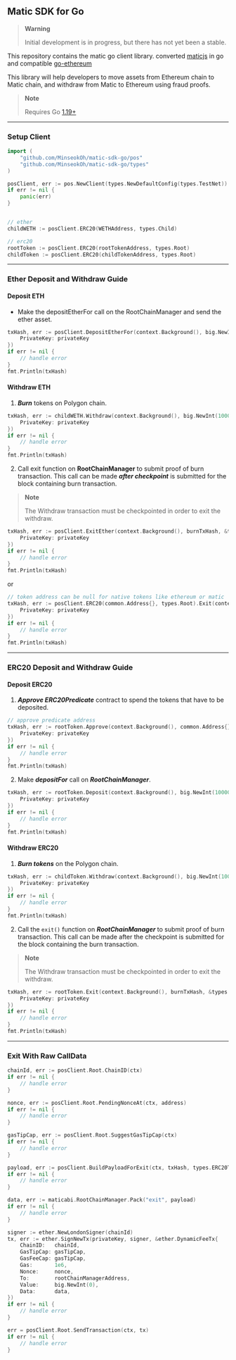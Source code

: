 ## Matic SDK for Go

> **Warning**
>
> Initial development is in progress, but there has not yet been a stable.


This repository contains the matic go client library. converted [maticjs](https://github.com/maticnetwork/matic.js) in go and compatible [go-ethereum](https://github.com/ethereum/go-ethereum)

This library will help developers to move assets from Ethereum chain to Matic chain, and withdraw from Matic to Ethereum using fraud proofs.


> **Note**
>
> Requires Go [1.19+](https://go.dev/dl/)


---


### Setup Client

```go
import (
    "github.com/MinseokOh/matic-sdk-go/pos"
    "github.com/MinseokOh/matic-sdk-go/types"
)

posClient, err := pos.NewClient(types.NewDefaultConfig(types.TestNet))
if err != nil {
	panic(err)
}


// ether
childWETH := posClient.ERC20(WETHAddress, types.Child)

// erc20
rootToken := posClient.ERC20(rootTokenAddress, types.Root)
childToken := posClient.ERC20(childTokenAddress, types.Root)
```


---

### Ether Deposit and Withdraw Guide

#### Deposit ETH

- Make the depositEtherFor call on the RootChainManager and send the ether asset.

```go
txHash, err := posClient.DepositEtherFor(context.Background(), big.NewInt(10000), &types.TxOption{
	PrivateKey: privateKey
})
if err != nil {
    // handle error
}
fmt.Println(txHash)
```

#### Withdraw ETH

1. ***Burn*** tokens on Polygon chain.

```go
txHash, err := childWETH.Withdraw(context.Background(), big.NewInt(10000), &types.TxOption{
    PrivateKey: privateKey
})
if err != nil {
	// handle error
}
fmt.Println(txHash)
```

2. Call exit function on **RootChainManager** to submit proof of burn transaction. This call can be made ***after checkpoint*** is submitted for the block containing burn transaction.

> **Note**
>
> The Withdraw transaction must be checkpointed in order to exit the withdraw.

```go
txHash, err := posClient.ExitEther(context.Background(), burnTxHash, &types.TxOption{
    PrivateKey: privateKey
})
if err != nil {
	// handle error
}
fmt.Println(txHash)
```

or

```go
// token address can be null for native tokens like ethereum or matic
txHash, err := posClient.ERC20(common.Address{}, types.Root).Exit(context.Background(), burnTxHash, &types.TxOption{
    PrivateKey: privateKey
})
if err != nil {
	// handle error
}
fmt.Println(txHash)
```


---


### ERC20 Deposit and Withdraw Guide

#### Deposit ERC20

1. ***Approve ERC20Predicate*** contract to spend the tokens that have to be deposited.

```go
// approve predicate address
txHash, err := rootToken.Approve(context.Background(), common.Address{}, big.NewInt(10000), &types.TxOption{
    PrivateKey: privateKey
})
if err != nil {
    // handle error
}
fmt.Println(txHash)
```

2. Make ***depositFor*** call on ***RootChainManager***.

```go
txHash, err := rootToken.Deposit(context.Background(), big.NewInt(10000), &types.TxOption{
    PrivateKey: privateKey
})
if err != nil {
    // handle error
}
fmt.Println(txHash)
```

#### Withdraw ERC20

1. ***Burn tokens*** on the Polygon chain.

```go
txHash, err := childToken.Withdraw(context.Background(), big.NewInt(10000), &types.TxOption{
    PrivateKey: privateKey
})
if err != nil {
    // handle error
}
fmt.Println(txHash)
```

2. Call the `exit()` function on ***RootChainManager*** to submit proof of burn transaction. This call can be made after the checkpoint is submitted for the block containing the burn transaction.


> **Note**
>
> The Withdraw transaction must be checkpointed in order to exit the withdraw.


```go
txHash, err := rootToken.Exit(context.Background(), burnTxHash, &types.TxOption{
    PrivateKey: privateKey
})
if err != nil {
	// handle error
}
fmt.Println(txHash)
```


---


### Exit With Raw CallData

```go
chainId, err := posClient.Root.ChainID(ctx)
if err != nil {
    // handle error
}

nonce, err := posClient.Root.PendingNonceAt(ctx, address)
if err != nil {
    // handle error
}

gasTipCap, err := posClient.Root.SuggestGasTipCap(ctx)
if err != nil {
    // handle error
}

payload, err := posClient.BuildPayloadForExit(ctx, txHash, types.ERC20Transfer)
if err != nil {
    // handle error
}

data, err := maticabi.RootChainManager.Pack("exit", payload)
if err != nil {
    // handle error
}

signer := ether.NewLondonSigner(chainId)
tx, err := ether.SignNewTx(privateKey, signer, &ether.DynamicFeeTx{
    ChainID:   chainId,
    GasTipCap: gasTipCap,
    GasFeeCap: gasTipCap,
    Gas:       1e6,
    Nonce:     nonce,
    To:        rootChainManagerAddress,
    Value:     big.NewInt(0),
    Data:      data,
})
if err != nil {
    // handle error
}

err = posClient.Root.SendTransaction(ctx, tx)
if err != nil {
    // handle error
}
```
